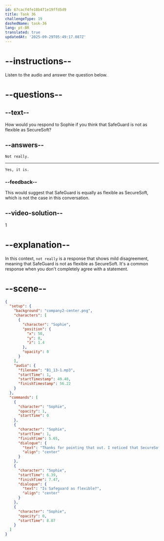 ```yaml
---
id: 67cacf4fe18b471e19ffd5d9
title: Task 36
challengeType: 19
dashedName: task-36
lang: pt-BR
translated: true
updatedAt: '2025-09-29T05:49:17.087Z'
---
```


<!-- SPEAKING -->

<!-- (audio) Sophie: Thanks for pointing that out. I noticed that SecureSoft has more integration options with other tools. Is SafeGuard as flexible? -->

# --instructions--

Listen to the audio and answer the question below.

# --questions--

## --text--

How would you respond to Sophie if you think that SafeGuard is not as flexible as SecureSoft?

## --answers--

`Not really.`

---

`Yes, it is.`

### --feedback--

This would suggest that SafeGuard is equally as flexible as SecureSoft, which is not the case in this conversation.

## --video-solution--

1

# --explanation--

In this context, `not really` is a response that shows mild disagreement, meaning that SafeGuard is not as flexible as SecureSoft. It's a common response when you don't completely agree with a statement.

# --scene--

```json
{
  "setup": {
    "background": "company2-center.png",
    "characters": [
      {
        "character": "Sophie",
        "position": {
          "x": 50,
          "y": 0,
          "z": 1.4
        },
        "opacity": 0
      }
    ],
    "audio": {
      "filename": "B1_13-1.mp3",
      "startTime": 1,
      "startTimestamp": 49.48,
      "finishTimestamp": 56.22
    }
  },
  "commands": [
    {
      "character": "Sophie",
      "opacity": 1,
      "startTime": 0
    },
    {
      "character": "Sophie",
      "startTime": 1,
      "finishTime": 5.65,
      "dialogue": {
        "text": "Thanks for pointing that out. I noticed that SecureSoft has more integration options with other tools.",
        "align": "center"
      }
    },
    {
      "character": "Sophie",
      "startTime": 6.39,
      "finishTime": 7.47,
      "dialogue": {
        "text": "Is Safeguard as flexible?",
        "align": "center"
      }
    },
    {
      "character": "Sophie",
      "opacity": 0,
      "startTime": 8.07
    }
  ]
}
```
